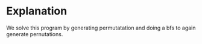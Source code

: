 # Explanation

We solve this program by generating permutatation and doing a bfs to again generate pernutations.
